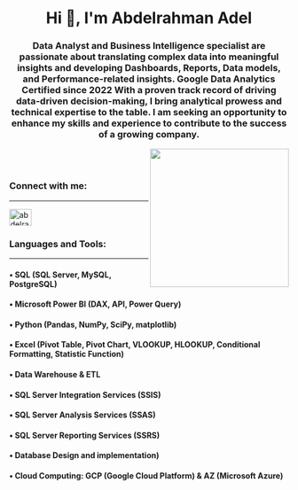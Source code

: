 <h1 align="center">Hi 👋, I'm Abdelrahman Adel</h1>
<h3 align="center">Data Analyst and Business Intelligence specialist are passionate about translating complex data into meaningful insights and developing Dashboards, Reports, Data models, and Performance-related insights. Google Data Analytics Certified since 2022 With a proven track record of driving data-driven decision-making, I bring analytical prowess and technical expertise to the table. I am seeking an opportunity to enhance my skills and experience to contribute to the success of a growing company.</h3>
<picture> <img align="right" src="https://github.com/7oSkaaa/7oSkaaa/blob/main/Images/Right_Side.gif?raw=true"width=250px></picture><br></br>


<h3 align="left">Connect with me:</h3><hr>
<p align="left">
<a href="https://linkedin.com/in/abdelrahman-adel-618986253" target="blank"><img align="center" src="https://raw.githubusercontent.com/rahuldkjain/github-profile-readme-generator/master/src/images/icons/Social/linked-in-alt.svg" alt="abdelrahman-adel-618986253" height="30" width="40" /></a>
</p>

<h3 align="left">Languages and Tools:</h3><hr>
<h4 align="left">• SQL (SQL Server, MySQL, PostgreSQL) </h4>     
 <h4 align="left">• Microsoft Power BI (DAX, API, Power Query)</h4>
 <h4 align="left">• Python (Pandas, NumPy, SciPy, matplotlib)</h4>
 <h4 align="left">• Excel (Pivot Table, Pivot Chart, VLOOKUP, HLOOKUP, Conditional Formatting, Statistic Function)</h4>
 <h4 align="left">• Data Warehouse & ETL </h4>
 <h4 align="left">• SQL Server Integration Services (SSIS) </h4>
 <h4 align="left">• SQL Server Analysis Services (SSAS) </h4>
 <h4 align="left">• SQL Server Reporting Services (SSRS)  </h4>
 <h4 align="left">• Database Design and implementation) </h4>
 <h4 align="left">• Cloud Computing: GCP (Google Cloud Platform) 
& AZ (Microsoft Azure) </h4>

